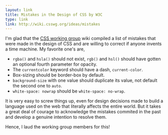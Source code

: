 ```yaml
---
layout: link
title: Mistakes in the Design of CSS by W3C
type: link
link: http://wiki.csswg.org/ideas/mistakes
---
```


I'm glad that the [CSS working group](http://wiki.csswg.org/main) wiki compiled
a list of mistakes that were made in the design of CSS and are willing to
correct if anyone invents a time machine. My favorite one's are,

* `rgba()` and `hsla()` should not exist, `rgb()` and `hsl()` should have gotten
   an optional fourth parameter for opacity.
* The `currentcolor` keyword should have a dash, `current-color`.
* Box-sizing should be border-box by default.
* `background-size` with one value should duplicate its value, not default the
  second one to `auto`.
* `white-space: nowrap` should be `white-space: no-wrap`.

It is very easy to screw things up, even for design decisions made to build a
language used on the web that literally affects the entire world. But it takes
a great deal of courage to acknowledge the mistakes commited in the past and
develop a genuine intention to resolve them.

Hence, I laud the working group members for this!